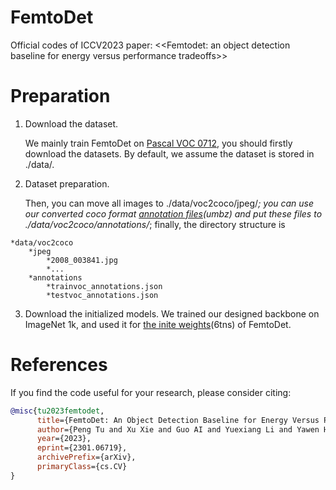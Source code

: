 # FemtoDet
Official codes of ICCV2023 paper: <<Femtodet: an object detection baseline for energy versus performance tradeoffs>>

# Preparation
1. Download the dataset.
   
   We mainly train FemtoDet on [Pascal VOC 0712](http://host.robots.ox.ac.uk/pascal/VOC/), you should firstly download the datasets. By default, we assume the dataset is stored in ./data/.

2. Dataset preparation.
   
   Then, you can move all images to ./data/voc2coco/jpeg/*; you can use our converted coco format [annotation files](https://pan.baidu.com/s/1SLgZd_2cLhLFC54lLM3sHg?pwd=umbz)(umbz) and put these files to ./data/voc2coco/annotations/*; finally, the directory structure is

```
*data/voc2coco
    *jpeg
        *2008_003841.jpg
        *...
    *annotations
        *trainvoc_annotations.json
        *testvoc_annotations.json
```

3. Download the initialized models.
   We trained our designed backbone on ImageNet 1k, and used it for [the inite weights](https://pan.baidu.com/s/1DhrT675Va2wcPAi5aUc-bg?pwd=6tns)(6tns) of FemtoDet.
   
# References
If you find the code useful for your research, please consider citing:
```bib
@misc{tu2023femtodet,
      title={FemtoDet: An Object Detection Baseline for Energy Versus Performance Tradeoffs}, 
      author={Peng Tu and Xu Xie and Guo AI and Yuexiang Li and Yawen Huang and Yefeng Zheng},
      year={2023},
      eprint={2301.06719},
      archivePrefix={arXiv},
      primaryClass={cs.CV}
}
```
